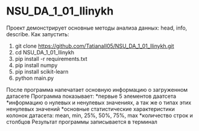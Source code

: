 # NSU_DA_1_01_Ilinykh
Проект демонстрирует основные методы анализа данных: head, info, describe.
Как запустить:
1. git clone https://github.com/TatianaIl05/NSU_DA_1_01_Ilinykh.git
2. cd NSU_DA_1_01_Ilinykh
3. pip install -r requirements.txt
4. pip install numpy
5. pip install scikit-learn
6. python main.py

После программа напечатает основную информацию о загруженном датасете
Программа показывает:
*первые 5 элементов даатсета
*информацию о нулевых и ненулевых значениях, а так же о типах этих ненулевых значений
*основные статистические характеристики колонок датасета: mean, min, 25%, 50%, 75%, max
*количество строк и столбцов
Результат программы записывается в терминал
